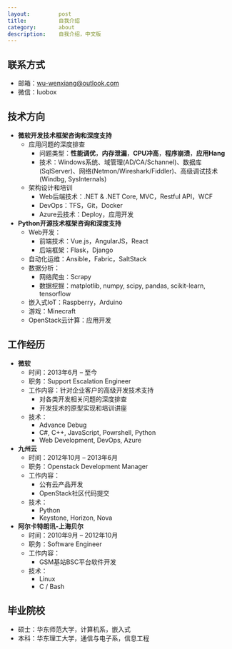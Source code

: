 ```yaml
---
layout:         post
title:          自我介绍
category:       about
description:    自我介绍，中文版
---
```


## 联系方式
- 邮箱：wu-wenxiang@outlook.com
- 微信：luobox

## 技术方向
- **微软开发技术框架咨询和深度支持**
	- 应用问题的深度排查
		- 问题类型：**性能调优**，**内存泄漏**，**CPU冲高**，**程序崩溃**，**应用Hang**
		- 技术：Windows系统、域管理(AD/CA/Schannel)、数据库(SqlServer)、网络(Netmon/Wireshark/Fiddler)、高级调试技术(Windbg, SysInternals)
	- 架构设计和培训
		- Web后端技术：.NET & .NET Core, MVC，Restful API，WCF
		- DevOps：TFS，Git，Docker
		- Azure云技术：Deploy，应用开发
- **Python开源技术框架咨询和深度支持**
	- Web开发：
		- 前端技术：Vue.js，AngularJS，React
		- 后端框架：Flask，Django
	- 自动化运维：Ansible，Fabric，SaltStack
	- 数据分析：
		- 网络爬虫：Scrapy
		- 数据挖掘：matplotlib, numpy, scipy, pandas, scikit-learn, tensorflow
	- 嵌入式IoT：Raspberry，Arduino
	- 游戏：Minecraft
	- OpenStack云计算：应用开发
	
## 工作经历
- **微软** 
	- 时间：2013年6月 – 至今
	- 职务：Support Escalation Engineer
	- 工作内容：针对企业客户的高级开发技术支持
		- 对各类开发相关问题的深度排查
		- 开发技术的原型实现和培训讲座
	- 技术：
		- Advance Debug
		- C#, C++, JavaScript, Powrshell, Python
		- Web Development, DevOps, Azure
- **九州云**
	- 时间：2012年10月 – 2013年6月
	- 职务：Openstack Development Manager
	- 工作内容：
		- 公有云产品开发
		- OpenStack社区代码提交
	- 技术：
		- Python
		- Keystone, Horizon, Nova
- **阿尔卡特朗讯-上海贝尔**
	- 时间：2010年9月 – 2012年10月
	- 职务：Software Engineer
	- 工作内容：
		- GSM基站BSC平台软件开发
	- 技术：
		- Linux
		- C / Bash

## 毕业院校
- 硕士：华东师范大学，计算机系，嵌入式
- 本科：华东理工大学，通信与电子系，信息工程